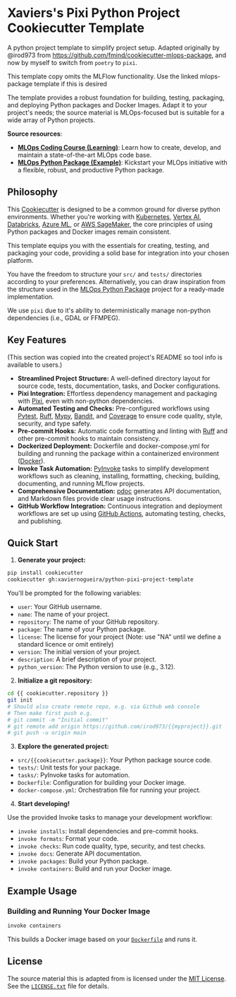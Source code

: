 # Xaviers's Pixi Python Project Cookiecutter Template

A python project template to simplify project setup. Adapted originally by @irod973 from https://github.com/fmind/cookiecutter-mlops-package, and now by myself to switch from `poetry` to `pixi`.

This template copy omits the MLFlow functionality. Use the linked mlops-package template if this is desired 

The template provides a robust foundation for building, testing, packaging, and deploying Python packages and Docker Images. Adapt it to your project's needs; the source material is MLOps-focused but is suitable for a wide array of Python projects.

**Source resources**:
- **[MLOps Coding Course (Learning)](https://mlops-coding-course.fmind.dev/)**: Learn how to create, develop, and maintain a state-of-the-art MLOps code base.
- **[MLOps Python Package (Example)](https://github.com/fmind/mlops-python-package)**: Kickstart your MLOps initiative with a flexible, robust, and productive Python package.

## Philosophy

This [Cookiecutter](https://cookiecutter.readthedocs.io/) is designed to be a common ground for diverse python environments. Whether you're working with [Kubernetes](https://www.kubeflow.org/), [Vertex AI](https://cloud.google.com/vertex-ai), [Databricks](https://www.databricks.com/), [Azure ML](https://azure.microsoft.com/en-us/products/machine-learning), or [AWS SageMaker](https://aws.amazon.com/sagemaker/), the core principles of using Python packages and Docker images remain consistent.

This template equips you with the essentials for creating, testing, and packaging your code, providing a solid base for integration into your chosen platform.

You have the freedom to structure your `src/` and `tests/` directories according to your preferences. Alternatively, you can draw inspiration from the structure used in the [MLOps Python Package](https://github.com/fmind/mlops-python-package) project for a ready-made implementation.

We use `pixi` due to it's ability to deterministically manage non-python dependencies (i.e., GDAL or FFMPEG).

## Key Features

(This section was copied into the created project's README so tool info is available to users.)

* **Streamlined Project Structure:** A well-defined directory layout for source code, tests, documentation, tasks, and Docker configurations.
* **Pixi Integration:** Effortless dependency management and packaging with [Pixi](https://pixi.sh/latest/), even with non-python dependencies.
* **Automated Testing and Checks:** Pre-configured workflows using [Pytest](https://docs.pytest.org/), [Ruff](https://docs.astral.sh/ruff/), [Mypy](https://mypy.readthedocs.io/), [Bandit](https://bandit.readthedocs.io/), and [Coverage](https://coverage.readthedocs.io/) to ensure code quality, style, security, and type safety.
* **Pre-commit Hooks:** Automatic code formatting and linting with [Ruff](https://docs.astral.sh/ruff/) and other pre-commit hooks to maintain consistency.
* **Dockerized Deployment:** Dockerfile and docker-compose.yml for building and running the package within a containerized environment ([Docker](https://www.docker.com/)).
* **Invoke Task Automation:** [PyInvoke](https://www.pyinvoke.org/) tasks to simplify development workflows such as cleaning, installing, formatting, checking, building, documenting, and running MLflow projects.
* **Comprehensive Documentation:** [pdoc](https://pdoc.dev/) generates API documentation, and Markdown files provide clear usage instructions.
* **GitHub Workflow Integration:** Continuous integration and deployment workflows are set up using [GitHub Actions](https://github.com/features/actions), automating testing, checks, and publishing.

## Quick Start

1. **Generate your project:**

```bash
pip install cookiecutter
cookiecutter gh:xaviernogueira/python-pixi-project-template
```

You'll be prompted for the following variables:

- `user`: Your GitHub username.
- `name`: The name of your project.
- `repository`: The name of your GitHub repository.
- `package`: The name of your Python package.
- `license`: The license for your project (Note: use "NA" until we define a standard licence or omit entirely)
- `version`: The initial version of your project.
- `description`: A brief description of your project.
- `python_version`: The Python version to use (e.g., 3.12).

2. **Initialize a git repository:**

```bash
cd {{ cookiecutter.repository }}
git init
# Should also create remote repo, e.g. via Github web console
# Then make first push e.g.
# git commit -m "Initial commit"
# git remote add origin https://github.com/irod973/{{myproject}}.git
# git push -u origin main 
```

3. **Explore the generated project:**

- `src/{{cookiecutter.package}}`: Your Python package source code.
- `tests/`: Unit tests for your package.
- `tasks/`: PyInvoke tasks for automation.
- `Dockerfile`: Configuration for building your Docker image.
- `docker-compose.yml`: Orchestration file for running your project.

4. **Start developing!**

Use the provided Invoke tasks to manage your development workflow:

- `invoke installs`: Install dependencies and pre-commit hooks.
- `invoke formats`: Format your code.
- `invoke checks`: Run code quality, type, security, and test checks.
- `invoke docs`: Generate API documentation.
- `invoke packages`: Build your Python package.
- `invoke containers`: Build and run your Docker image.

## Example Usage

### Building and Running Your Docker Image

```bash
invoke containers
```

This builds a Docker image based on your [`Dockerfile`](https://github.com/fmind/cookiecutter-mlops-package/blob/main/%7B%7Bcookiecutter.repository%7D%7D/Dockerfile) and runs it.

## License

The source material this is adapted from is licensed under the [MIT License](https://opensource.org/license/mit). See the [`LICENSE.txt`](https://github.com/fmind/cookiecutter-mlops-package/blob/main/LICENSE.txt) file for details.
